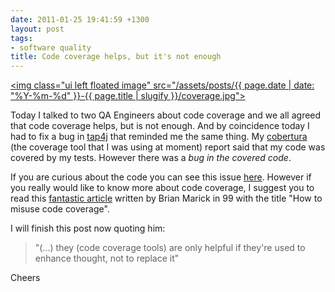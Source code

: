 ```yaml
---
date: 2011-01-25 19:41:59 +1300
layout: post
tags:
- software quality
title: Code coverage helps, but it's not enough
---
```


<a title="tap4j Cobertura report" href="http://tap4j.sourceforge.net/cobertura/index.html"><img class="ui left floated image" src="/assets/posts/{{ page.date | date: "%Y-%m-%d" }}-{{ page.title | slugify }}/coverage.jpg"></a>

Today I talked to two QA Engineers about code coverage and we all agreed that code coverage helps, but is not enough. And by coincidence today I had to fix a bug in <a title="tap4j - Test Anything Protocol API for Java" href="http://tap4j.sourceforge.net/">tap4j</a> that reminded me the same thing. My <a title="Cobertura homepage" href="http://cobertura.sourceforge.net/">cobertura</a> (the coverage tool that I was using at moment) report said that my code was covered by my tests. However there was a <em>bug in the covered code</em>.

If you are curious about the code you can see this issue <a title="tap4j BUG #3165200" href="http://sourceforge.net/tracker/?func=detail&amp;aid=3165200&amp;group_id=351793&amp;atid=1470124">here</a>. However if you really would like to know more about code coverage, I suggest you to read this <a title="How to misuse code coverage - Brian Marick" href="http://www.exampler.com/testing-com/writings/coverage.pdf">fantastic article</a> written by Brian Marick in 99 with the title "How to misuse code coverage".

I will finish this post now quoting him:

>"(...) they (code coverage tools) are only helpful if they're used to enhance thought, not to replace it"

Cheers
